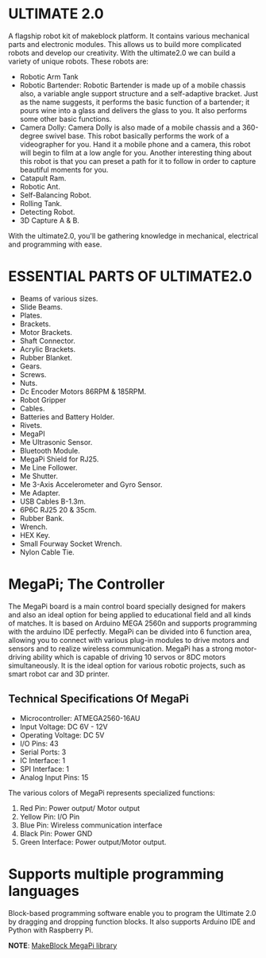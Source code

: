 # ULTIMATE 2.0
A flagship robot kit of makeblock platform. It contains various mechanical parts and electronic modules. This allows us to build more complicated robots and develop our creativity. With the ultimate2.0 we can build a variety of unique robots.
These robots are:

- Robotic Arm Tank
- Robotic Bartender: Robotic Bartender is made up of a mobile chassis also, a variable angle support structure and a self-adaptive bracket. Just as the name suggests, it performs the basic function of a bartender; it pours wine into a glass and delivers the glass to you. It also performs some other basic functions.
- Camera Dolly: Camera Dolly is also made of a mobile chassis and a 360-degree swivel base. This robot basically performs the work of a videographer for you. Hand it a mobile phone and a camera, this robot will begin to film at a low angle for you. Another interesting thing about this robot is that you can preset a path for it to follow in order to capture beautiful moments for you.
- Catapult Ram.
- Robotic Ant.
- Self-Balancing Robot.
- Rolling Tank.
- Detecting Robot.
- 3D Capture A & B.

With the ultimate2.0, you'll be gathering knowledge in mechanical, electrical and programming with ease.

# ESSENTIAL PARTS OF ULTIMATE2.0
- Beams of various sizes.
- Slide Beams.
- Plates.
- Brackets.
- Motor Brackets.
- Shaft Connector.
- Acrylic Brackets.
- Rubber Blanket.
- Gears.
- Screws.
- Nuts.
- Dc Encoder Motors 86RPM & 185RPM.
- Robot Gripper
- Cables.
- Batteries and Battery Holder.
- Rivets.
- MegaPI
- Me Ultrasonic Sensor.
- Bluetooth Module.
- MegaPi Shield for RJ25.
- Me Line Follower.
- Me Shutter.
- Me 3-Axis Accelerometer and Gyro Sensor.
- Me Adapter.
- USB Cables B-1.3m.
- 6P6C RJ25 20 & 35cm.
- Rubber Bank.
- Wrench.
- HEX Key.
- Small Fourway Socket Wrench.
- Nylon Cable Tie.

# MegaPi; The Controller
The MegaPi board is a main control board specially designed for makers and also an ideal option for being applied to educational field and all kinds of matches. It is based on Arduino MEGA 2560n and supports programming with the arduino IDE perfectly. MegaPi can be divided into 6 function area, allowing you to connect with various plug-in modules to drive motors and sensors and to realize wireless communication. MegaPi has a strong motor-driving ability which is capable of driving 10 servos or 8DC motors simultaneously. It is the ideal option for various robotic projects, such as smart robot car and 3D printer.

## Technical Specifications Of MegaPi
- Microcontroller: ATMEGA2560-16AU
- Input Voltage: DC 6V - 12V
- Operating Voltage: DC 5V
- I/O Pins: 43
- Serial Ports: 3
- IC Interface: 1
- SPI Interface: 1
- Analog Input Pins: 15

The various colors of MegaPi represents specialized functions:
1. Red Pin: Power output/ Motor output
2. Yellow Pin: I/O Pin
3. Blue Pin: Wireless communication interface
4. Black Pin: Power GND
5. Green Interface: Power output/Motor output.

# Supports multiple programming languages
Block-based programming software enable you to program the Ultimate 2.0 by dragging and dropping function blocks. It also supports Arduino IDE and Python with Raspberry Pi.

**NOTE**: [MakeBlock MegaPi library](https://github.com/Makeblock-official/Makeblock-Librarie)
